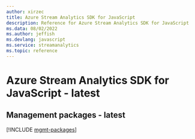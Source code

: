 ```yaml
---
author: xirzec
title: Azure Stream Analytics SDK for JavaScript
description: Reference for Azure Stream Analytics SDK for JavaScript
ms.data: 08/02/2022
ms.author: jeffish
ms.devlang: javascript
ms.service: streamanalytics
ms.topic: reference
---
```

# Azure Stream Analytics SDK for JavaScript - latest

## Management packages - latest
[!INCLUDE [mgmt-packages](stream-analytics-mgmt-index.md)]